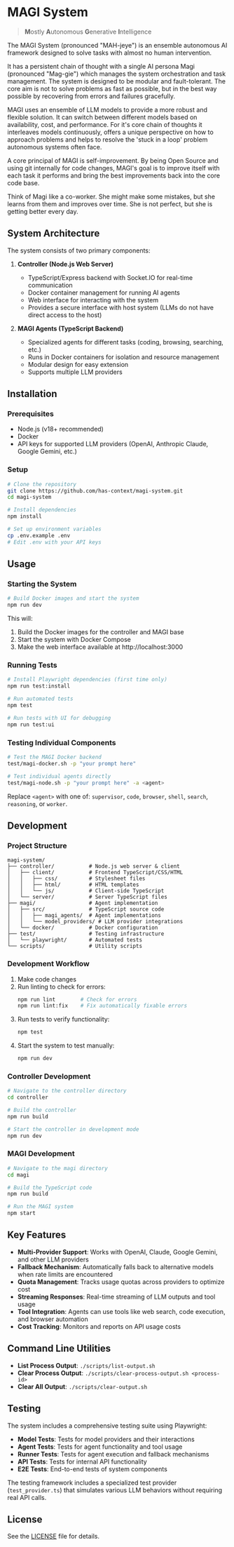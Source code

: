 # MAGI System

> **M**ostly
> **A**utonomous
> **G**enerative
> **I**ntelligence

The MAGI System (pronounced "MAH-jeye") is an ensemble autonomous AI framework designed to solve tasks with almost no human intervention.

It has a persistent chain of thought with a single AI persona Magi (pronounced "Mag-gie") which manages the system orchestration and task management. The system is designed to be modular and fault-tolerant. The core aim is not to solve problems as fast as possible, but in the best way possible by recovering from errors and failures gracefully.

MAGI uses an ensemble of LLM models to provide a more robust and flexible solution. It can switch between different models based on availability, cost, and performance. For it's core chain of thoughts it interleaves models continuously, offers a unique perspective on how to approach problems and helps to resolve the 'stuck in a loop' problem autonomous systems often face.

A core principal of MAGI is self-improvement. By being Open Source and using git internally for code changes, MAGI's goal is to improve itself with each task it performs and bring the best improvements back into the core code base.

Think of Magi like a co-worker. She might make some mistakes, but she learns from them and improves over time. She is not perfect, but she is getting better every day.

## System Architecture

The system consists of two primary components:

1. **Controller (Node.js Web Server)**
   - TypeScript/Express backend with Socket.IO for real-time communication
   - Docker container management for running AI agents
   - Web interface for interacting with the system
   - Provides a secure interface with host system (LLMs do not have direct access to the host)

2. **MAGI Agents (TypeScript Backend)**
   - Specialized agents for different tasks (coding, browsing, searching, etc.)
   - Runs in Docker containers for isolation and resource management
   - Modular design for easy extension
   - Supports multiple LLM providers

## Installation

### Prerequisites

- Node.js (v18+ recommended)
- Docker
- API keys for supported LLM providers (OpenAI, Anthropic Claude, Google Gemini, etc.)

### Setup

```bash
# Clone the repository
git clone https://github.com/has-context/magi-system.git
cd magi-system

# Install dependencies
npm install

# Set up environment variables
cp .env.example .env
# Edit .env with your API keys
```

## Usage

### Starting the System

```bash
# Build Docker images and start the system
npm run dev
```

This will:
1. Build the Docker images for the controller and MAGI base
2. Start the system with Docker Compose
3. Make the web interface available at http://localhost:3000

### Running Tests

```bash
# Install Playwright dependencies (first time only)
npm run test:install

# Run automated tests
npm test

# Run tests with UI for debugging
npm run test:ui
```

### Testing Individual Components

```bash
# Test the MAGI Docker backend
test/magi-docker.sh -p "your prompt here"

# Test individual agents directly
test/magi-node.sh -p "your prompt here" -a <agent>
```

Replace `<agent>` with one of: `supervisor`, `code`, `browser`, `shell`, `search`, `reasoning`, or `worker`.

## Development

### Project Structure

```
magi-system/
├── controller/           # Node.js web server & client
│   ├── client/           # Frontend TypeScript/CSS/HTML
│   │   ├── css/          # Stylesheet files
│   │   ├── html/         # HTML templates
│   │   └── js/           # Client-side TypeScript
│   └── server/           # Server TypeScript files
├── magi/                 # Agent implementation
│   ├── src/              # TypeScript source code
│   │   ├── magi_agents/  # Agent implementations
│   │   └── model_providers/ # LLM provider integrations
│   └── docker/           # Docker configuration
├── test/                 # Testing infrastructure
│   └── playwright/       # Automated tests
└── scripts/              # Utility scripts
```

### Development Workflow

1. Make code changes
2. Run linting to check for errors:
   ```bash
   npm run lint        # Check for errors
   npm run lint:fix    # Fix automatically fixable errors
   ```
3. Run tests to verify functionality:
   ```bash
   npm test
   ```
4. Start the system to test manually:
   ```bash
   npm run dev
   ```

### Controller Development

```bash
# Navigate to the controller directory
cd controller

# Build the controller
npm run build

# Start the controller in development mode
npm run dev
```

### MAGI Development

```bash
# Navigate to the magi directory
cd magi

# Build the TypeScript code
npm run build

# Run the MAGI system
npm start
```

## Key Features

- **Multi-Provider Support**: Works with OpenAI, Claude, Google Gemini, and other LLM providers
- **Fallback Mechanism**: Automatically falls back to alternative models when rate limits are encountered
- **Quota Management**: Tracks usage quotas across providers to optimize cost
- **Streaming Responses**: Real-time streaming of LLM outputs and tool usage
- **Tool Integration**: Agents can use tools like web search, code execution, and browser automation
- **Cost Tracking**: Monitors and reports on API usage costs

## Command Line Utilities

- **List Process Output**: `./scripts/list-output.sh`
- **Clear Process Output**: `./scripts/clear-process-output.sh <process-id>`
- **Clear All Output**: `./scripts/clear-output.sh`

## Testing

The system includes a comprehensive testing suite using Playwright:

- **Model Tests**: Tests for model providers and their interactions
- **Agent Tests**: Tests for agent functionality and tool usage
- **Runner Tests**: Tests for agent execution and fallback mechanisms
- **API Tests**: Tests for internal API functionality
- **E2E Tests**: End-to-end tests of system components

The testing framework includes a specialized test provider (`test_provider.ts`) that simulates various LLM behaviors without requiring real API calls.

## License

See the [LICENSE](LICENSE) file for details.
